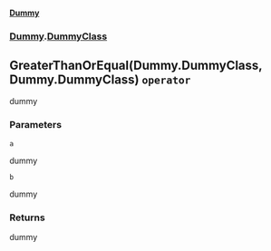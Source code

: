 #### [Dummy](./Dummy.md 'Dummy')
### [Dummy](./Dummy.md#Dummy 'Dummy').[DummyClass](./Dummy-DummyClass.md 'Dummy.DummyClass')
## GreaterThanOrEqual(Dummy.DummyClass, Dummy.DummyClass) `operator`
dummy
### Parameters

<a name='Dummy-DummyClass-op_GreaterThanOrEqual(Dummy-DummyClass-_Dummy-DummyClass)-a'></a>
`a`

dummy

<a name='Dummy-DummyClass-op_GreaterThanOrEqual(Dummy-DummyClass-_Dummy-DummyClass)-b'></a>
`b`

dummy
### Returns
dummy

